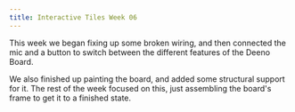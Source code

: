 ```yaml
---
title: Interactive Tiles Week 06
---
```


This week we began fixing up some broken wiring, and then connected the mic and a button to switch between the different features of the Deeno Board.

We also finished up painting the board, and added some structural support for it. The rest of the week focused on this, just assembling the board's frame to get it to a finished state.